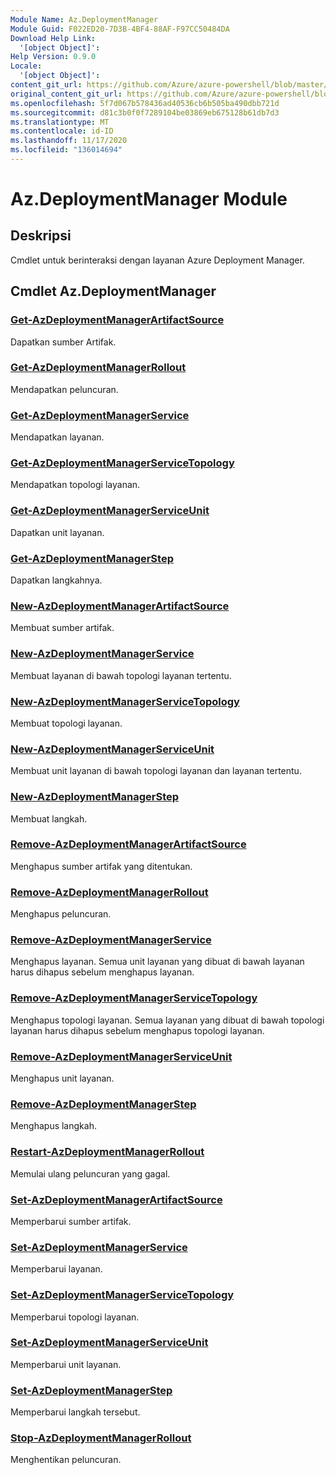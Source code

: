 ```yaml
---
Module Name: Az.DeploymentManager
Module Guid: F022ED20-7D3B-4BF4-88AF-F97CC50484DA
Download Help Link:
  '[object Object]': 
Help Version: 0.9.0
Locale:
  '[object Object]': 
content_git_url: https://github.com/Azure/azure-powershell/blob/master/src/DeploymentManager/DeploymentManager/help/Az.DeploymentManager.md
original_content_git_url: https://github.com/Azure/azure-powershell/blob/master/src/DeploymentManager/DeploymentManager/help/Az.DeploymentManager.md
ms.openlocfilehash: 5f7d067b578436ad40536cb6b505ba490dbb721d
ms.sourcegitcommit: d81c3b0f0f7289104be03869eb675128b61db7d3
ms.translationtype: MT
ms.contentlocale: id-ID
ms.lasthandoff: 11/17/2020
ms.locfileid: "136014694"
---
```

# Az.DeploymentManager Module
## Deskripsi
Cmdlet untuk berinteraksi dengan layanan Azure Deployment Manager.

## Cmdlet Az.DeploymentManager
### [Get-AzDeploymentManagerArtifactSource](Get-AzDeploymentManagerArtifactSource.md)
Dapatkan sumber Artifak.

### [Get-AzDeploymentManagerRollout](Get-AzDeploymentManagerRollout.md)
Mendapatkan peluncuran.

### [Get-AzDeploymentManagerService](Get-AzDeploymentManagerService.md)
Mendapatkan layanan.

### [Get-AzDeploymentManagerServiceTopology](Get-AzDeploymentManagerServiceTopology.md)
Mendapatkan topologi layanan.

### [Get-AzDeploymentManagerServiceUnit](Get-AzDeploymentManagerServiceUnit.md)
Dapatkan unit layanan.

### [Get-AzDeploymentManagerStep](Get-AzDeploymentManagerStep.md)
Dapatkan langkahnya.

### [New-AzDeploymentManagerArtifactSource](New-AzDeploymentManagerArtifactSource.md)
Membuat sumber artifak.

### [New-AzDeploymentManagerService](New-AzDeploymentManagerService.md)
Membuat layanan di bawah topologi layanan tertentu.

### [New-AzDeploymentManagerServiceTopology](New-AzDeploymentManagerServiceTopology.md)
Membuat topologi layanan.

### [New-AzDeploymentManagerServiceUnit](New-AzDeploymentManagerServiceUnit.md)
Membuat unit layanan di bawah topologi layanan dan layanan tertentu.

### [New-AzDeploymentManagerStep](New-AzDeploymentManagerStep.md)
Membuat langkah.

### [Remove-AzDeploymentManagerArtifactSource](Remove-AzDeploymentManagerArtifactSource.md)
Menghapus sumber artifak yang ditentukan.

### [Remove-AzDeploymentManagerRollout](Remove-AzDeploymentManagerRollout.md)
Menghapus peluncuran.

### [Remove-AzDeploymentManagerService](Remove-AzDeploymentManagerService.md)
Menghapus layanan. Semua unit layanan yang dibuat di bawah layanan harus dihapus sebelum menghapus layanan.

### [Remove-AzDeploymentManagerServiceTopology](Remove-AzDeploymentManagerServiceTopology.md)
Menghapus topologi layanan. Semua layanan yang dibuat di bawah topologi layanan harus dihapus sebelum menghapus topologi layanan.

### [Remove-AzDeploymentManagerServiceUnit](Remove-AzDeploymentManagerServiceUnit.md)
Menghapus unit layanan.

### [Remove-AzDeploymentManagerStep](Remove-AzDeploymentManagerStep.md)
Menghapus langkah.

### [Restart-AzDeploymentManagerRollout](Restart-AzDeploymentManagerRollout.md)
Memulai ulang peluncuran yang gagal.

### [Set-AzDeploymentManagerArtifactSource](Set-AzDeploymentManagerArtifactSource.md)
Memperbarui sumber artifak.

### [Set-AzDeploymentManagerService](Set-AzDeploymentManagerService.md)
Memperbarui layanan.

### [Set-AzDeploymentManagerServiceTopology](Set-AzDeploymentManagerServiceTopology.md)
Memperbarui topologi layanan.

### [Set-AzDeploymentManagerServiceUnit](Set-AzDeploymentManagerServiceUnit.md)
Memperbarui unit layanan.

### [Set-AzDeploymentManagerStep](Set-AzDeploymentManagerStep.md)
Memperbarui langkah tersebut.

### [Stop-AzDeploymentManagerRollout](Stop-AzDeploymentManagerRollout.md)
Menghentikan peluncuran.

